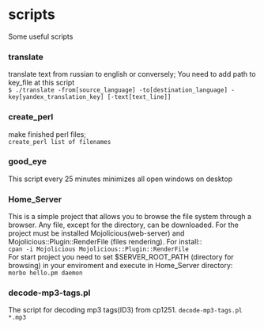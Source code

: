 # scripts
 Some useful scripts
<h3>translate</h3> 
translate text from russian to english or conversely; You need to add path to key_file at this script<br/>
<code>$ ./translate -from[source_language] -to[destination_language] -key[yandex_translation_key] [-text[text_line]]</code><br/>
<h3>create_perl</h3> 
make finished perl files;<br/>
<code>create_perl list of filenames</code>
<h3>good_eye</h3>
This script every 25 minutes minimizes all open windows on desktop
<h3>Home_Server</h3>
This is a simple project that allows you to browse the file system through a browser. Any file, except for the directory, can be downloaded. For the project must be installed Mojolicious(web-server) and Mojolicious::Plugin::RenderFile (files rendering). For install::<br /><code>cpan -i Mojolicious Mojolicious::Plugin::RenderFile</code><br />
For start project you need to set $SERVER_ROOT_PATH (directory for browsing) in your enviroment and execute in Home_Server directory:<br />
<code>morbo hello.pm daemon </code> 
<h3>decode-mp3-tags.pl</h3>
The script for decoding mp3 tags(ID3) from cp1251.
<code>decode-mp3-tags.pl *.mp3 </code> 
